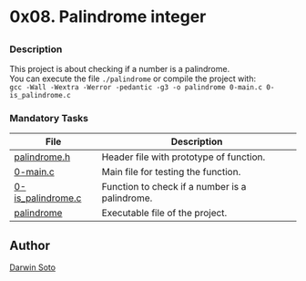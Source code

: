 # 0x08. Palindrome integer

## 

### Description

This project is about checking if a number is a palindrome.<br>
You can execute the file `./palindrome` or compile the project with:<br>
`gcc -Wall -Wextra -Werror -pedantic -g3 -o palindrome 0-main.c 0-is_palindrome.c`

### Mandatory Tasks

| File | Description |
| ------ | ------ |
| [palindrome.h](palindrome.h) | Header file with prototype of function. |
| [0-main.c](0-main.c) | Main file for testing the function. |
| [0-is_palindrome.c](0-is_palindrome.c) | Function to check if a number is a palindrome. |
| [palindrome](palindrome) | Executable file of the project. |


## Author

[Darwin Soto](https://twitter.com/darutos)
